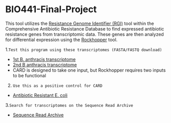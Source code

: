 # BIO441-Final-Project
This tool utilizes the [Resistance Genome Identifier (RGI)](https://card.mcmaster.ca/analyze/rgi) tool within the Comprehensive Antibiotic Resistance Database to find expressed antibiotic resistance genes from transcriptomic data. These genes are then analyzed for differential expression using the [Rockhopper](https://cs.wellesley.edu/~btjaden/Rockhopper/) tool.

1.`Test this program using these transcriptomes (FASTA/FASTQ download)`
- [1st B. anthracis transcriptome](https://trace.ncbi.nlm.nih.gov/Traces/?view=run_browser&acc=SRR028684&display=metadata)
- [2nd B anthracis transcriptome](https://trace.ncbi.nlm.nih.gov/Traces/?view=run_browser&acc=SRR028685&display=metadata)
- CARD is designed to take one input, but Rockhopper requires two inputs to be functional

2. `Use this as a positive control for CARD`
- [Antibiotic Resistant E. coli](https://trace.ncbi.nlm.nih.gov/Traces/?view=run_browser&acc=SRR2362898&display=metadata)

3.`Search for transcriptomes on the Sequence Read Archive`
- [Sequence Read Archive](https://www.ncbi.nlm.nih.gov/sra) 
